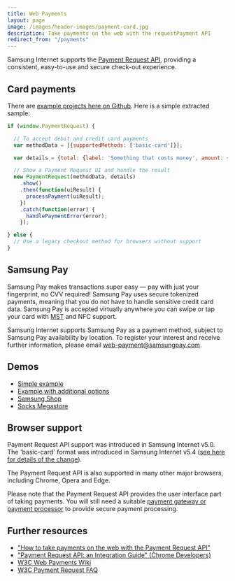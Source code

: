```yaml
---
title: Web Payments
layout: page
image: /images/header-images/payment-card.jpg
description: Take payments on the web with the requestPayment API
redirect_from: "/payments"
---
```

Samsung Internet supports the [Payment Request API](https://www.w3.org/TR/payment-request/), providing
a consistent, easy-to-use and secure check-out experience.

## Card payments

There are [example projects here on Github](https://github.com/SamsungInternet/examples). Here is a simple extracted sample:

```javascript
if (window.PaymentRequest) {

  // To accept debit and credit card payments
  var methodData = [{supportedMethods: ['basic-card']}];

  var details = {total: {label: 'Something that costs money', amount: {currency: 'GBP', value: '9.99'}}};

  // Show a Payment Request UI and handle the result
  new PaymentRequest(methodData, details)
    .show()
    .then(function(uiResult) {
      processPayment(uiResult);
    })
    .catch(function(error) {
      handlePaymentError(error);
    });

} else {
  // Use a legacy checkout method for browsers without support
}
```

## Samsung Pay

Samsung Pay makes transactions super easy — pay with just your fingerprint, no CVV required! Samsung Pay uses secure tokenized payments, meaning that you do not have to handle sensitive credit card data. Samsung Pay is accepted virtually anywhere you can swipe or tap your card with [MST](https://www.samsung.com/us/support/answer/ANS00043865/) and NFC support.

Samsung Internet supports Samsung Pay as a payment method, subject to Samsung Pay availability by location. To register your interest and receive further information, please email [web-payment@samsungpay.com](mailto:web-payment@samsungpay.com).

## Demos

* [Simple example](https://samsunginter.net/examples/payment-request-demo-simple/)
* [Example with additional options](https://samsunginter.net/examples/payment-request-demo-options/)
* [Samsung Shop](https://github.com/SamsungInternet/samsung-shop)
* [Socks Megastore](https://github.com/SamsungInternet/examples/tree/master/socks-megastore)

## Browser support

Payment Request API support was introduced in Samsung Internet v5.0. The 'basic-card' format was introduced in Samsung Internet v5.4 ([see here for details of the change](https://groups.google.com/a/chromium.org/forum/#!msg/blink-dev/IYRjdUKxCoM/8B-jp4g9AgAJ)).

The Payment Request API is also supported in many other major browsers, including Chrome, Opera and Edge.

Please note that the Payment Request API provides the user interface part of taking payments.
You will still need a suitable [payment gateway or payment processor](https://en.wikipedia.org/wiki/Payment_gateway)
to provide secure payment processing.

## Further resources

* ["How to take payments on the web with the Payment Request API"](https://medium.com/samsung-internet-dev/how-to-take-payments-on-the-web-with-the-payment-request-api-a523f6fc7c1f)
* ["Payment Request API: an Integration Guide" (Chrome Developers)](https://developers.google.com/web/fundamentals/discovery-and-monetization/payment-request/)
* [W3C Web Payments Wiki](https://github.com/w3c/webpayments/wiki)
* [W3C Payment Request FAQ](https://github.com/w3c/payment-request-info/wiki/FAQ)
